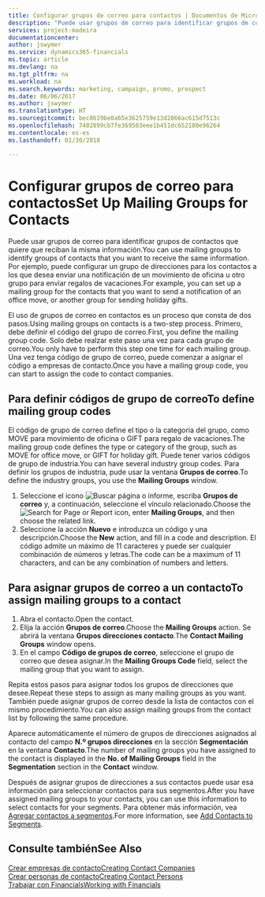 ```yaml
---
title: Configurar grupos de correo para contactos | Documentos de Microsoft
description: "Puede usar grupos de correo para identificar grupos de contactos que deben recibir la misma información, por ejemplo, para una campaña de marketing o una promoción."
services: project-madeira
documentationcenter: 
author: jswymer
ms.service: dynamics365-financials
ms.topic: article
ms.devlang: na
ms.tgt_pltfrm: na
ms.workload: na
ms.search.keywords: marketing, campaign, promo, prospect
ms.date: 06/06/2017
ms.author: jswymer
ms.translationtype: HT
ms.sourcegitcommit: bec0619be0a65e3625759e13d2866ac615d7513c
ms.openlocfilehash: 7402899cb7fe369503eee1b451dc652180e96264
ms.contentlocale: es-es
ms.lasthandoff: 01/30/2018

---
```

# <a name="set-up-mailing-groups-for-contacts"></a><span data-ttu-id="b00a9-103">Configurar grupos de correo para contactos</span><span class="sxs-lookup"><span data-stu-id="b00a9-103">Set Up Mailing Groups for Contacts</span></span>
<span data-ttu-id="b00a9-104">Puede usar grupos de correo para identificar grupos de contactos que quiere que reciban la misma información.</span><span class="sxs-lookup"><span data-stu-id="b00a9-104">You can use mailing groups to identify groups of contacts that you want to receive the same information.</span></span> <span data-ttu-id="b00a9-105">Por ejemplo, puede configurar un grupo de direcciones para los contactos a los que desea enviar una notificación de un movimiento de oficina u otro grupo para enviar regalos de vacaciones.</span><span class="sxs-lookup"><span data-stu-id="b00a9-105">For example, you can set up a mailing group for the contacts that you want to send a notification of an office move, or another group for sending holiday gifts.</span></span>

<span data-ttu-id="b00a9-106">El uso de grupos de correo en contactos es un proceso que consta de dos pasos.</span><span class="sxs-lookup"><span data-stu-id="b00a9-106">Using mailing groups on contacts is a two-step process.</span></span> <span data-ttu-id="b00a9-107">Primero, debe definir el código del grupo de correo.</span><span class="sxs-lookup"><span data-stu-id="b00a9-107">First, you define the mailing group code.</span></span> <span data-ttu-id="b00a9-108">Solo debe realzar este paso una vez para cada grupo de correo.</span><span class="sxs-lookup"><span data-stu-id="b00a9-108">You only have to perform this step one time for each mailing group.</span></span> <span data-ttu-id="b00a9-109">Una vez tenga código de grupo de correo, puede comenzar a asignar el código a empresas de contacto.</span><span class="sxs-lookup"><span data-stu-id="b00a9-109">Once you have a mailing group code, you can start to assign the code to contact companies.</span></span>

## <a name="to-define-mailing-group-codes"></a><span data-ttu-id="b00a9-110">Para definir códigos de grupo de correo</span><span class="sxs-lookup"><span data-stu-id="b00a9-110">To define mailing group codes</span></span>
<span data-ttu-id="b00a9-111">El código de grupo de correo define el tipo o la categoría del grupo, como MOVE para movimiento de oficina o GIFT para regalo de vacaciones.</span><span class="sxs-lookup"><span data-stu-id="b00a9-111">The mailing group code defines the type or category of the group, such as MOVE for office move, or GIFT for holiday gift.</span></span> <span data-ttu-id="b00a9-112">Puede tener varios códigos de grupo de industria.</span><span class="sxs-lookup"><span data-stu-id="b00a9-112">You can have several industry group codes.</span></span> <span data-ttu-id="b00a9-113">Para definir los grupos de industria, pude usar la ventana **Grupos de correo**.</span><span class="sxs-lookup"><span data-stu-id="b00a9-113">To define the industry groups, you use the **Mailing Groups** window.</span></span>

1. <span data-ttu-id="b00a9-114">Seleccione el icono ![Buscar página o informe](media/ui-search/search_small.png "icono Buscar página o informe"), escriba **Grupos de correo** y, a continuación, seleccione el vínculo relacionado.</span><span class="sxs-lookup"><span data-stu-id="b00a9-114">Choose the ![Search for Page or Report](media/ui-search/search_small.png "Search for Page or Report icon") icon, enter **Mailing Groups**, and then choose the related link.</span></span>
2. <span data-ttu-id="b00a9-115">Seleccione la acción **Nuevo** e introduzca un código y una descripción.</span><span class="sxs-lookup"><span data-stu-id="b00a9-115">Choose the **New** action, and fill in a code and description.</span></span> <span data-ttu-id="b00a9-116">El código admite un máximo de 11 caracteres y puede ser cualquier combinación de números y letras.</span><span class="sxs-lookup"><span data-stu-id="b00a9-116">The code can be a maximum of 11 characters, and can be any combination of numbers and letters.</span></span>

## <a name="AssignMailGroupContact"></a> <span data-ttu-id="b00a9-117">Para asignar grupos de correo a un contacto</span><span class="sxs-lookup"><span data-stu-id="b00a9-117">To assign mailing groups to a contact</span></span>
1. <span data-ttu-id="b00a9-118">Abra el contacto.</span><span class="sxs-lookup"><span data-stu-id="b00a9-118">Open the contact.</span></span>
2. <span data-ttu-id="b00a9-119">Elija la acción **Grupos de correo**.</span><span class="sxs-lookup"><span data-stu-id="b00a9-119">Choose the **Mailing Groups** action.</span></span> <span data-ttu-id="b00a9-120">Se abrirá la ventana **Grupos direcciones contacto**.</span><span class="sxs-lookup"><span data-stu-id="b00a9-120">The **Contact Mailing Groups** window opens.</span></span>
3. <span data-ttu-id="b00a9-121">En el campo **Código de grupos de correo**, seleccione el grupo de correo que desea asignar.</span><span class="sxs-lookup"><span data-stu-id="b00a9-121">In the **Mailing Groups Code** field, select the mailing group that you want to assign.</span></span>

<span data-ttu-id="b00a9-122">Repita estos pasos para asignar todos los grupos de direcciones que desee.</span><span class="sxs-lookup"><span data-stu-id="b00a9-122">Repeat these steps to assign as many mailing groups as you want.</span></span> <span data-ttu-id="b00a9-123">También puede asignar grupos de correo desde la lista de contactos con el mismo procedimiento.</span><span class="sxs-lookup"><span data-stu-id="b00a9-123">You can also assign mailing groups from the contact list by following the same procedure.</span></span>

<span data-ttu-id="b00a9-124">Aparece automáticamente el número de grupos de direcciones asignados al contacto del campo **N.º grupos direcciones** en la sección **Segmentación** en la ventana **Contacto**.</span><span class="sxs-lookup"><span data-stu-id="b00a9-124">The number of mailing groups you have assigned to the contact is displayed in the **No. of Mailing Groups** field in the **Segmentation** section in the **Contact** window.</span></span>

<span data-ttu-id="b00a9-125">Después de asignar grupos de direcciones a sus contactos puede usar esa información para seleccionar contactos para sus segmentos.</span><span class="sxs-lookup"><span data-stu-id="b00a9-125">After you have assigned mailing groups to your contacts, you can use this information to select contacts for your segments.</span></span> <span data-ttu-id="b00a9-126">Para obtener más información, vea [Agregar contactos a segmentos](marketing-add-contact-segment.md).</span><span class="sxs-lookup"><span data-stu-id="b00a9-126">For more information, see [Add Contacts to Segments](marketing-add-contact-segment.md).</span></span>

## <a name="see-also"></a><span data-ttu-id="b00a9-127">Consulte también</span><span class="sxs-lookup"><span data-stu-id="b00a9-127">See Also</span></span>
[<span data-ttu-id="b00a9-128">Crear empresas de contacto</span><span class="sxs-lookup"><span data-stu-id="b00a9-128">Creating Contact Companies</span></span>](marketing-create-contact-companies.md)  
[<span data-ttu-id="b00a9-129">Crear personas de contacto</span><span class="sxs-lookup"><span data-stu-id="b00a9-129">Creating Contact Persons</span></span>](marketing-create-contact-persons.md)  
[<span data-ttu-id="b00a9-130">Trabajar con Financials</span><span class="sxs-lookup"><span data-stu-id="b00a9-130">Working with Financials</span></span>](ui-work-product.md)

